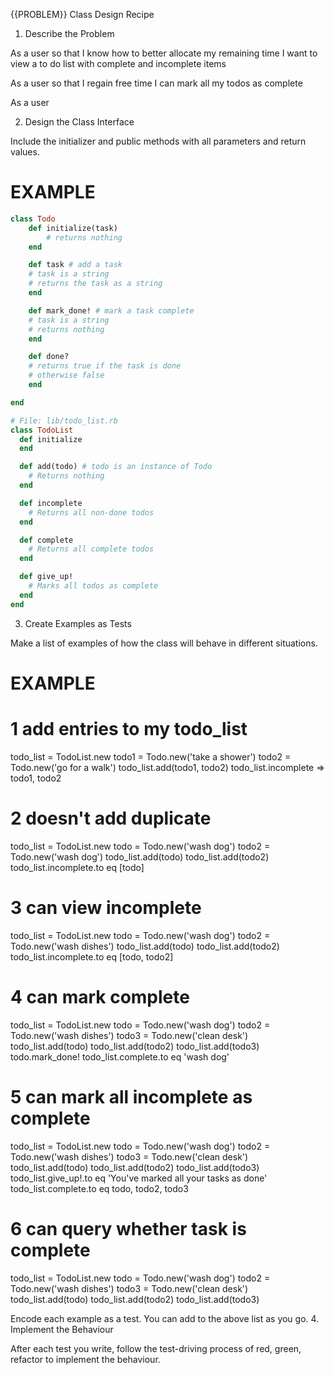 {{PROBLEM}} Class Design Recipe
1. Describe the Problem

As a user
so that I know how to better allocate my remaining time
I want to view a to do list with complete and incomplete items

As a user
so that I regain free time
I can mark all my todos as complete

As a user


2. Design the Class Interface

Include the initializer and public methods with all parameters and return values.

# EXAMPLE
```ruby
class Todo
    def initialize(task)
        # returns nothing
    end

    def task # add a task 
    # task is a string
    # returns the task as a string
    end

    def mark_done! # mark a task complete 
    # task is a string
    # returns nothing
    end

    def done? 
    # returns true if the task is done
    # otherwise false
    end

end

# File: lib/todo_list.rb
class TodoList
  def initialize
  end

  def add(todo) # todo is an instance of Todo
    # Returns nothing
  end

  def incomplete
    # Returns all non-done todos
  end

  def complete
    # Returns all complete todos
  end

  def give_up!
    # Marks all todos as complete
  end
end
```



3. Create Examples as Tests

Make a list of examples of how the class will behave in different situations.

# EXAMPLE

# 1 add entries to my todo_list
todo_list = TodoList.new
todo1 = Todo.new('take a shower')
todo2 = Todo.new('go for a walk')
todo_list.add(todo1, todo2)
todo_list.incomplete => todo1, todo2

# 2 doesn't add duplicate
todo_list = TodoList.new
todo = Todo.new('wash dog')
todo2 = Todo.new('wash dog')
todo_list.add(todo)
todo_list.add(todo2)
todo_list.incomplete.to eq [todo]

# 3 can view incomplete
todo_list = TodoList.new
todo = Todo.new('wash dog')
todo2 = Todo.new('wash dishes')
todo_list.add(todo)
todo_list.add(todo2)
todo_list.incomplete.to eq [todo, todo2]

# 4 can mark complete
todo_list = TodoList.new
todo = Todo.new('wash dog')
todo2 = Todo.new('wash dishes')
todo3 = Todo.new('clean desk')
todo_list.add(todo)
todo_list.add(todo2)
todo_list.add(todo3)
todo.mark_done!
todo_list.complete.to eq 'wash dog'

# 5 can mark all incomplete as complete
todo_list = TodoList.new
todo = Todo.new('wash dog')
todo2 = Todo.new('wash dishes')
todo3 = Todo.new('clean desk')
todo_list.add(todo)
todo_list.add(todo2)
todo_list.add(todo3)
todo_list.give_up!.to eq 'You've marked all your tasks as done'
todo_list.complete.to eq todo, todo2, todo3

# 6 can query whether task is complete
todo_list = TodoList.new
todo = Todo.new('wash dog')
todo2 = Todo.new('wash dishes')
todo3 = Todo.new('clean desk')
todo_list.add(todo)
todo_list.add(todo2)
todo_list.add(todo3)


Encode each example as a test. You can add to the above list as you go.
4. Implement the Behaviour

After each test you write, follow the test-driving process of red, green, refactor to implement the behaviour.
